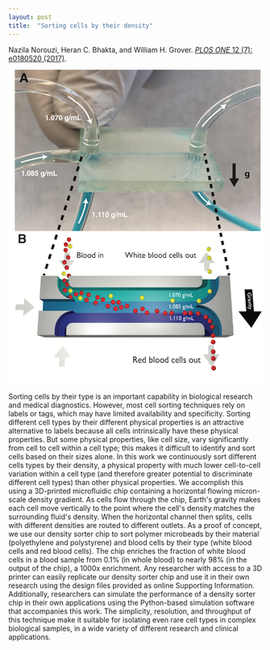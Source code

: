 ```yaml
---
layout: post
title:  "Sorting cells by their density"
---
```


Nazila Norouzi, Heran C. Bhakta, and William H. Grover.  [*PLOS ONE*  12 (7): e0180520 (2017)](https://doi.org/10.1371/journal.pone.0180520).

<img src="/assets/density_sorter.png">

Sorting cells by their type is an important capability in biological research and medical diagnostics.  However, most cell sorting techniques rely on labels or tags, which may have limited availability and specificity.  Sorting different cell types by their different physical properties is an attractive alternative to labels because all cells intrinsically have these physical properties.  But some physical properties, like cell size, vary significantly from cell to cell within a cell type; this makes it difficult to identify and sort cells based on their sizes alone.  In this work we continuously sort different cells types by their density, a physical property with much lower cell-to-cell variation within a cell type (and therefore greater potential to discriminate different cell types) than other physical properties.  We accomplish this using a 3D-printed microfluidic chip containing a horizontal flowing micron-scale density gradient.  As cells flow through the chip, Earth's gravity makes each cell move vertically to the point where the cell's density matches the surrounding fluid's density.  When the horizontal channel then splits, cells with different densities are routed to different outlets.  As a proof of concept, we use our density sorter chip to sort polymer microbeads by their material (polyethylene and polystyrene) and blood cells by their type (white blood cells and red blood cells).  The chip enriches the fraction of white blood cells in a blood sample from 0.1% (in whole blood) to nearly 98% (in the output of the chip), a 1000x enrichment.  Any researcher with access to a 3D printer can easily replicate our density sorter chip and use it in their own research using the design files provided as online Supporting Information. Additionally, researchers can simulate the performance of a density sorter chip in their own applications using the Python-based simulation software that accompanies this work.  The simplicity, resolution, and throughput of this technique make it suitable for isolating even rare cell types in complex biological samples, in a wide variety of different research and clinical applications.
